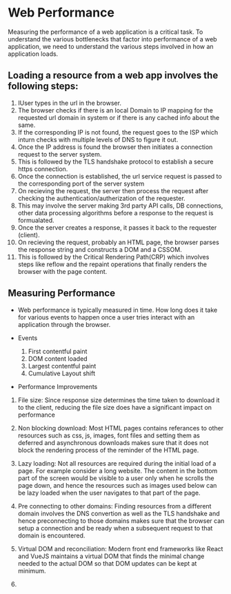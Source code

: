 # Web Performance
Measuring the performance of a web application is a critical task. To understand the various bottlenecks that factor into performance of a web application, we need to understand the various steps involved in how an application loads.

## Loading a resource from a web app involves the following steps:
01. IUser types in the url in the browser.
02. The browser checks if there is an local Domain to IP mapping for the requested url domain in system or if there is any cached info about the same.
03. If the corresponding IP is not found, the request goes to the ISP which inturn checks with multiple levels of DNS to figure it out.
04. Once the IP address is found the browser then initiates a connection request to the server system.
05. This is followed by the TLS handshake protocol to establish a secure https connection.
06. Once the connection is established, the url service request is passed to the corresponding port of the server system
07. On recieving the request, the server then process the request after checking the authentication/autherization of the requester.
08. This may involve the server making 3rd party API calls, DB connections, other data processing algorithms before a response to the request is formualated.
09. Once the server creates a response, it passes it back to the requester (client).
10. On recieving the request, probably an HTML page, the browser parses the response string and constructs a DOM and a CSSOM.
11. This is followed by the Critical Rendering Path(CRP) which involves steps like reflow and the repaint operations that finally renders the browser with the page content.

## Measuring Performance
- Web performance is typically measured in time. How long does it take for various events to happen once a user tries interact with an application through the browser.
- Events
  1. First contentful paint
  2. DOM content loaded
  3. Largest contentful paint
  4. Cumulative Layout shift

- Performance Improvements
01. File size: Since response size determines the time taken to download it to the client, reducing the file size does have a significant impact on performance

02. Non blocking download: Most HTML pages contains referances to other resources such as css, js, images, font files and setting them as deferred and asynchronous downloads makes sure that it does not block the rendering process of the reminder of the HTML page.

03. Lazy loading: Not all resources are required during the initial load of a page. For example consider a long website. The content in the bottom part of the screen would be visible to a user only when he scrolls the page down, and hence the resources such as images used below can be lazy loaded when the user navigates to that part of the page.

04. Pre connecting to other domains: Finding resources from a different domain involves the DNS convertion as well as the TLS handshake and hence preconnecting to those domains makes sure that the browser can setup a connection and be ready when a subsequent request to that domain is encountered.

05. Virtual DOM and reconciliation: Modern front end frameworks like React and VueJS maintains a virtual DOM that finds the minimal change needed to the actual DOM so that DOM updates can be kept at minimum.

06. 